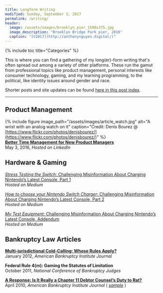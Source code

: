 ```yaml
---
title: Longform Writing
modified: Sunday, September 3, 2017
permalink: /writing/
header:
  image: /assets/images/brooklyn_pier_1500x375.jpg
  image_description: "Brooklyn Bridge Park pier, 2016"
  caption: "[©2017](http://anthonynguyen.digital/)"
---
```


{% include toc title="Categories" %}

This is where you can find a gathering of my long(er)-form writing that's often spread out among a variety of other platforms. These run the gamut from professional topics like product management, personal interests like consumer technology, gaming, and my learning programming, to the political, like identity issues around gender and race.

Shorter posts and site updates can be found [here in this post index](/blog/updates_by_year.html).

---


## Product Management

{% include figure image_path="/assets/images/article_watch.jpg" alt="A wrist with an analog watch on it" caption="Credit: Denis Bourez @ [https://www.flickr.com/photos/denisbourez/](https://www.flickr.com/photos/denisbourez/)" %}  
[**Better Time Management for New Product Managers**](https://www.linkedin.com/pulse/better-time-management-new-product-managers-anthony-nguyen)  
May 3, 2016, *Hosted on LinkedIn*

## Hardware & Gaming

[*Stress Testing the Switch*: Challenging Misinformation About Charging Nintendo’s Latest Console, Part 1](https://medium.com/@clumsycontraria/stress-testing-the-switch-challenging-misinformation-about-charging-nintendos-latest-console-8e11826eb309)  
*Hosted on Medium*

[*How to choose your Nintendo Switch Charger*: Challenging Misinformation About Charging Nintendo’s Latest Console, Part 2](https://medium.com/@clumsycontraria/how-to-choose-your-nintendo-switch-charger-d0ebd84afdf9)  
*Hosted on Medium*

[*My Test Equipment*: Challenging Misinformation About Charging Nintendo’s Latest Console, Addendum](https://medium.com/@clumsycontraria/my-test-equipment-challenging-misinformation-about-charging-nintendos-latest-console-addendum-f7c1ccb0f4e6)  
*Hosted on Medium*



## Bankruptcy Law Articles

[**Multi-jurisdictional Cold-Calling: Whose Rules Apply?**](https://www.abi.org/abi-journal/whose-rules-apply-for-multi-jurisdictional-cold-calling)  
January 2012, *American Bankruptcy Institute Journal*  

**Federal Rule 4(m): Gaming the Statutes of Limitation**  
October 2011, *National Conference of Bankruptcy Judges*

[**A Response: Is It Really a Chapter 11 Debtor Counsel’s Duty to Rat?**](http://www.abi.org/abi-journal/a-response-is-it-really-a-chapter-11-debtor-counsels-duty-to-rat)  
April 2010, *American Bankruptcy Institute Journal* ( [*sample*](/assets/docs/bankruptcy_duty_to_rat.pdf) )